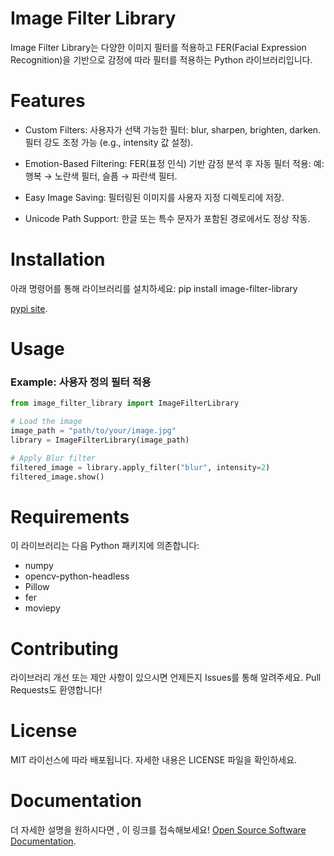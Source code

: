 # Image Filter Library
Image Filter Library는 다양한 이미지 필터를 적용하고 FER(Facial Expression Recognition)을 기반으로 감정에 따라 필터를 적용하는 Python 라이브러리입니다.

# Features
* Custom Filters:
사용자가 선택 가능한 필터: blur, sharpen, brighten, darken.
필터 강도 조정 가능 (e.g., intensity 값 설정).

* Emotion-Based Filtering:
FER(표정 인식) 기반 감정 분석 후 자동 필터 적용:
예: 행복 → 노란색 필터, 슬픔 → 파란색 필터.

* Easy Image Saving:
필터링된 이미지를 사용자 지정 디렉토리에 저장.

* Unicode Path Support:
한글 또는 특수 문자가 포함된 경로에서도 정상 작동.

# Installation
아래 명령어를 통해 라이브러리를 설치하세요:
pip install image-filter-library

[pypi site](https://pypi.org/project/image-filter-library/1.0.8/#description).



# Usage

### Example: 사용자 정의 필터 적용
```python
from image_filter_library import ImageFilterLibrary

# Load the image
image_path = "path/to/your/image.jpg"
library = ImageFilterLibrary(image_path)

# Apply Blur filter
filtered_image = library.apply_filter("blur", intensity=2)
filtered_image.show()
```


# Requirements
이 라이브러리는 다음 Python 패키지에 의존합니다:

* numpy
* opencv-python-headless
* Pillow
* fer
* moviepy


# Contributing
라이브러리 개선 또는 제안 사항이 있으시면 언제든지 Issues를 통해 알려주세요. Pull Requests도 환영합니다!

# License
MIT 라이선스에 따라 배포됩니다. 자세한 내용은 LICENSE 파일을 확인하세요.

# Documentation
더 자세한 설명을 원하시다면 , 이 링크를 접속해보세요! [Open Source Software Documentation](https://oss-doc.readthedocs.io/en/latest/#).
